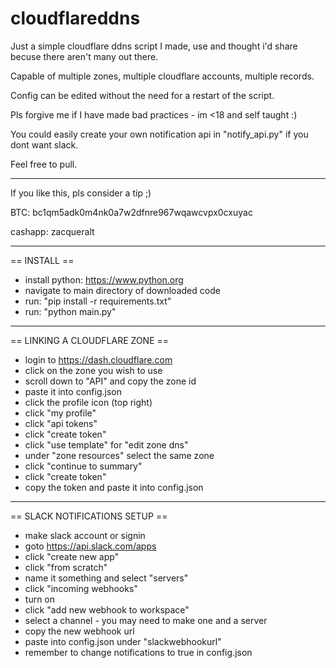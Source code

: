 # cloudflareddns

Just a simple cloudflare ddns script I made, use and thought i'd share becuse there aren't many out there.

Capable of multiple zones, multiple cloudflare accounts, multiple records.

Config can be edited without the need for a restart of the script.

Pls forgive me if I have made bad practices - im <18 and self taught :)

You could easily create your own notification api in "notify_api.py" if you dont want slack.

Feel free to pull.

---

If you like this, pls consider a tip ;)

BTC: bc1qm5adk0m4nk0a7w2dfnre967wqawcvpx0cxuyac

cashapp: zacqueralt

---

== INSTALL ==
- install python: https://www.python.org
- navigate to main directory of downloaded code
- run: "pip install -r requirements.txt"
- run: "python main.py"

---

== LINKING A CLOUDFLARE ZONE ==
- login to https://dash.cloudflare.com
- click on the zone you wish to use
- scroll down to "API" and copy the zone id
- paste it into config.json
- click the profile icon (top right)
- click "my profile"
- click "api tokens"
- click "create token"
- click "use template" for "edit zone dns"
- under "zone resources" select the same zone
- click "continue to summary"
- click "create token"
- copy the token and paste it into config.json

---

== SLACK NOTIFICATIONS SETUP ==
- make slack account or signin
- goto https://api.slack.com/apps
- click "create new app"
- click "from scratch"
- name it something and select "servers"
- click "incoming webhooks"
- turn on
- click "add new webhook to workspace"
- select a channel - you may need to make one and a server
- copy the new webhook url
- paste into config.json under "slackwebhookurl"
- remember to change notifications to true in config.json
